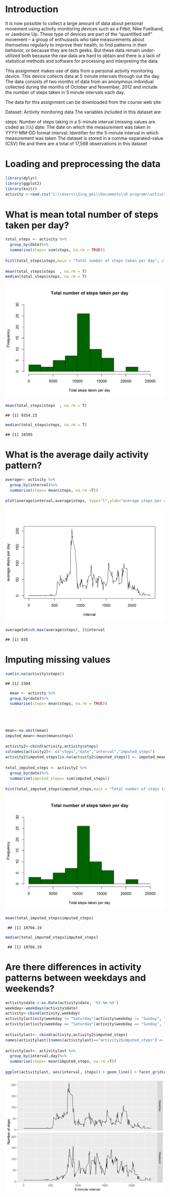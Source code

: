#  Introduction
It is now possible to collect a large amount of data about personal movement using activity monitoring devices such as a Fitbit, Nike Fuelband, or Jawbone Up. These type of devices are part of the “quantified self” movement – a group of enthusiasts who take measurements about themselves regularly to improve their health, to find patterns in their behavior, or because they are tech geeks. But these data remain under-utilized both because the raw data are hard to obtain and there is a lack of statistical methods and software for processing and interpreting the data.

This assignment makes use of data from a personal activity monitoring device. This device collects data at 5 minute intervals through out the day. The data consists of two months of data from an anonymous individual collected during the months of October and November, 2012 and include the number of steps taken in 5 minute intervals each day.

The data for this assignment can be downloaded from the course web site:

Dataset: Activity monitoring data
The variables included in this dataset are:

steps: Number of steps taking in a 5-minute interval (missing values are coded as 𝙽𝙰)
date: The date on which the measurement was taken in YYYY-MM-DD format
interval: Identifier for the 5-minute interval in which measurement was taken
The dataset is stored in a comma-separated-value (CSV) file and there are a total of 17,568 observations in this dataset

# Loading and preprocessing the data
``` r
library(dplyr)
library(ggplot2)
library(knitr)
activity <-read.csv('C:\\Users\\Sing_pei\\Documents\\R program\\activity.csv')
```
# What is mean total number of steps taken per day?
```r
total_steps <- activity %>%
  group_by(date)%>%
  summarise(steps= sum(steps, na.rm = TRUE))

hist(total_steps$steps,main = "Total number of steps taken per day", xlab = "Total steps taken per day" , ylim = c(0,20), col = "darkgreen", breaks = seq(0,25000, by=2500))

mean(total_steps$steps  , na.rm = T)
median(total_steps$steps, na.rm = T)
```
![](https://github.com/icysmilex/RepData_PeerAssessment1/blob/master/image.png)

```r
mean(total_steps$steps  , na.rm = T)
```


    ## [1] 9354.23

```r
median(total_steps$steps, na.rm = T)
```


    ## [1] 10395



# What is the average daily activity pattern?
```r
average<- activity %>%
  group_by(interval)%>%
  summarise(steps= mean(steps, na.rm =T))

plot(average$interval,average$steps, type="l",ylab="average steps per day", xlab="Interval")
```

![](https://github.com/icysmilex/RepData_PeerAssessment1/blob/master/image2.png)

```r
average[which.max(average$steps), ]$interval
```
    ## [1] 835
    
# Imputing missing values
```r
sum(is.na(activity$steps))
```
    ## [1] 2304
  
```r
  mean <- activity %>%
  group_by(date)%>%
  summarise(steps= mean(steps, na.rm = TRUE))

  
  
  
mean<-na.omit(mean)
imputed_mean<-mean(mean$steps)

activity2<-cbind(activity,activity$steps)
colnames(activity2)<- c("steps","date","interval","imputed_steps")
activity2$imputed_steps[is.na(activity2$imputed_steps)] <- imputed_mean

total_imputed_steps <- activity2 %>%
  group_by(date)%>%
  summarise(imputed_steps= sum(imputed_steps))

hist(total_imputed_steps$imputed_steps,main = "Total number of steps taken per day", xlab = "Total steps taken per day" , ylim = c(0,30), col = "darkgreen", breaks = seq(0,25000, by=2500))
```
![](https://github.com/icysmilex/RepData_PeerAssessment1/blob/master/image3.png)

```r
mean(total_imputed_steps$imputed_steps)
```

     ## [1] 10766.19

```r
median(total_imputed_steps$imputed_steps)
```
     ## [1] 10766.19

# Are there differences in activity patterns between weekdays and weekends?
```r
activity$date <-as.Date(activity$date, '%Y-%m-%d')
weekday<-weekdays(activity$date)
activity<-cbind(activity,weekday)
activity[activity$weekday != "Saturday"|activity$weekday != "Sunday", "day"] = "Weekday"
activity[activity$weekday == "Saturday"|activity$weekday == "Sunday", "day"] = "Weekend"

activitylast<- cbind(activity,activity2$imputed_steps)
names(activitylast)[names(activitylast)=="activity2$imputed_steps"] <- "imputed_steps" 

activitylast<- activitylast %>%
  group_by(interval,day)%>%
  summarise(steps= mean(imputed_steps, na.rm =T))

ggplot(activitylast, aes(interval, steps)) + geom_line() + facet_grid(day ~ .) + xlab("5-minute interval") + ylab("Number of steps")
```
![](https://github.com/icysmilex/RepData_PeerAssessment1/blob/master/image4.png)




